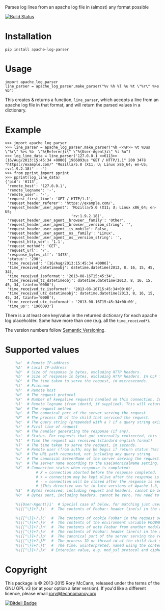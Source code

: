 Parses log lines from an apache log file in (almost) any format possible

[![Build Status](https://travis-ci.org/rory/apache-log-parser.png?branch=master)](https://travis-ci.org/rory/apache-log-parser)

Installation
============

    pip install apache-log-parser

Usage
=====

    import apache_log_parser
    line_parser = apache_log_parser.make_parser("%v %h %l %u %t \"%r\" %>s %b")

This creates & returns a function, ``line_parser``, which accepts a line from an apache log file in that format, and will return the parsed values in a dictionary.

Example
=======

    >>> import apache_log_parser
    >>> line_parser = apache_log_parser.make_parser("%h <<%P>> %t %Dus \"%r\" %>s %b  \"%{Referer}i\" \"%{User-Agent}i\" %l %u")
    >>> log_line_data = line_parser('127.0.0.1 <<6113>> [16/Aug/2013:15:45:34 +0000] 1966093us "GET / HTTP/1.1" 200 3478  "https://example.com/" "Mozilla/5.0 (X11; U; Linux x86_64; en-US; rv:1.9.2.18)" - -')
    >>> from pprint import pprint
    >>> pprint(log_line_data)
    {'pid': '6113',
     'remote_host': '127.0.0.1',
     'remote_logname': '-',
     'remote_user': '-',
     'request_first_line': 'GET / HTTP/1.1',
     'request_header_referer': 'https://example.com/',
     'request_header_user_agent': 'Mozilla/5.0 (X11; U; Linux x86_64; en-US; '
                                  'rv:1.9.2.18)',
     'request_header_user_agent__browser__family': 'Other',
     'request_header_user_agent__browser__version_string': '',
     'request_header_user_agent__is_mobile': False,
     'request_header_user_agent__os__family': 'Linux',
     'request_header_user_agent__os__version_string': '',
     'request_http_ver': '1.1',
     'request_method': 'GET',
     'request_url': '/',
     'response_bytes_clf': '3478',
     'status': '200',
     'time_received': '[16/Aug/2013:15:45:34 +0000]',
     'time_received_datetimeobj': datetime.datetime(2013, 8, 16, 15, 45, 34),
     'time_received_isoformat': '2013-08-16T15:45:34',
     'time_received_tz_datetimeobj': datetime.datetime(2013, 8, 16, 15, 45, 34, tzinfo='0000'),
     'time_received_tz_isoformat': '2013-08-16T15:45:34+00:00',
     'time_received_utc_datetimeobj': datetime.datetime(2013, 8, 16, 15, 45, 34, tzinfo='0000'),
     'time_received_utc_isoformat': '2013-08-16T15:45:34+00:00',
     'time_us': '1966093'}

There is a at least one key/value in the returned dictionary for each apache log placeholder. Some have more than one (e.g. all the `time_received*`).

The version numbers follow [Semantic Versioning](http://semver.org/).


Supported values
========
```python
    '%a'  #	Remote IP-address
    '%A'  #	Local IP-address
    '%B'  #	Size of response in bytes, excluding HTTP headers.
    '%b'  #	Size of response in bytes, excluding HTTP headers. In CLF format, i.e. a '-' rather than a 0 when no bytes are sent.
    '%D'  #	The time taken to serve the request, in microseconds.
    '%f'  #	Filename
    '%h'  #	Remote host
    '%H'  #	The request protocol
    '%k'  #	Number of keepalive requests handled on this connection. Interesting if KeepAlive is being used, so that, for example, a '1' means the first keepalive request after the initial one, '2' the second, etc...; otherwise this is always 0 (indicating the initial request). Available in versions 2.2.11 and later.
    '%l'  #	Remote logname (from identd, if supplied). This will return a dash unless mod_ident is present and IdentityCheck is set On.
    '%m'  #	The request method
    '%p'  #	The canonical port of the server serving the request
    '%P'  #	The process ID of the child that serviced the request.
    '%q'  #	The query string (prepended with a ? if a query string exists, otherwise an empty string)
    '%r'  #	First line of request
    '%R'  #	The handler generating the response (if any).
    '%s'  #	Status. For requests that got internally redirected, this is the status of the *original* request --- %>s for the last.
    '%t'  #	Time the request was received (standard english format)
    '%T'  #	The time taken to serve the request, in seconds.
    '%u'  #	Remote user (from auth; may be bogus if return status (%s) is 401)
    '%U'  #	The URL path requested, not including any query string.
    '%v'  #	The canonical ServerName of the server serving the request.
    '%V'  #	The server name according to the UseCanonicalName setting.
    '%X'  #	Connection status when response is completed:
              # X =	connection aborted before the response completed.
              # + =	connection may be kept alive after the response is sent.
              # - =	connection will be closed after the response is sent.
              # (This directive was %c in late versions of Apache 1.3, but this conflicted with the historical ssl %{var}c syntax.)
    '%I'  #	Bytes received, including request and headers, cannot be zero. You need to enable mod_logio to use this.
    '%O'  #	Bytes sent, including headers, cannot be zero. You need to enable mod_logio to use this.
    
    '%\{User-Agent\}i'  # Special case of below, for matching just user agent
    '%\{[^\}]+?\}i'  #	The contents of Foobar: header line(s) in the request sent to the server. Changes made by other modules (e.g. mod_headers) affect this. If you're interested in what the request header was prior to when most modules would have modified it, use mod_setenvif to copy the header into an internal environment variable and log that value with the %\{VARNAME}e described above.
    
    '%\{[^\}]+?\}C'  #	The contents of cookie Foobar in the request sent to the server. Only version 0 cookies are fully supported.
    '%\{[^\}]+?\}e'  #	The contents of the environment variable FOOBAR
    '%\{[^\}]+?\}n'  #	The contents of note Foobar from another module.
    '%\{[^\}]+?\}o'  #	The contents of Foobar: header line(s) in the reply.
    '%\{[^\}]+?\}p'  #	The canonical port of the server serving the request or the server's actual port or the client's actual port. Valid formats are canonical, local, or remote.
    '%\{[^\}]+?\}P'  #	The process ID or thread id of the child that serviced the request. Valid formats are pid, tid, and hextid. hextid requires APR 1.2.0 or higher.
    '%\{[^\}]+?\}t'  #	The time, uninterpreted, named using the contents of the braces. Actually you can use this to capture arbitrary values (e.g. X-Forwarded-For).
    '%\{[^\}]+?\}x'  # Extension value, e.g. mod_ssl protocol and cipher
```

Copyright
=========

This package is © 2013-2015 Rory McCann, released under the terms of the GNU GPL v3 (or at your option a later version). If you'd like a different licence, please email <rory@technomancy.org>


[![Bitdeli Badge](https://d2weczhvl823v0.cloudfront.net/rory/apache-log-parser/trend.png)](https://bitdeli.com/free "Bitdeli Badge")

